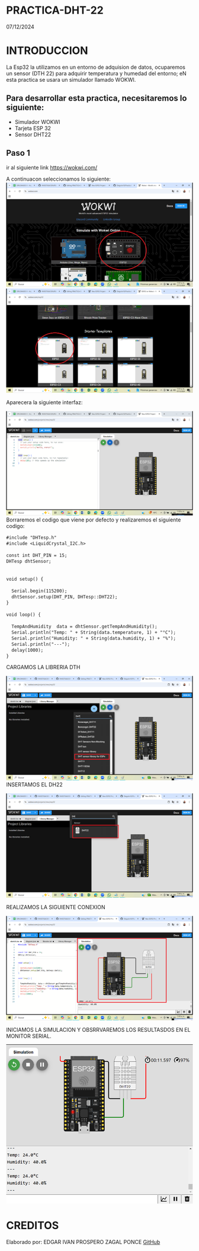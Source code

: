 # PRACTICA-DHT-22
07/12/2024

# INTRODUCCION
La Esp32 la utilizamos en un entorno de adquision de datos,  ocuparemos un sensor (DTH 22) para adquirir temperatura y humedad del entorno; eN esta practica se usara un simulador llamado WOKWI.

## Para desarrollar esta practica, necesitaremos lo siguiente:
- Simulador WOKWI
- Tarjeta ESP 32
- Sensor DHT22

## Paso 1
ir al siguiente link
https://wokwi.com/

A continuacon seleccionamos lo siguiente:
![](https://github.com/IVANZAGAL996/PRACTICA-DHT-22/blob/main/Captura%20de%20pantalla%20(334).png)
![](https://github.com/IVANZAGAL996/PRACTICA-DHT-22/blob/main/Captura%20de%20pantalla%20(335).png)

Aparecera la siguiente interfaz:

![](https://github.com/IVANZAGAL996/PRACTICA-DHT-22/blob/main/Captura%20de%20pantalla%20(336).png)
Borraremos el codigo que viene por defecto y realizaremos el siguiente codigo:
```
#include "DHTesp.h"
#include <LiquidCrystal_I2C.h>

const int DHT_PIN = 15;
DHTesp dhtSensor;


void setup() {

  Serial.begin(115200);
  dhtSensor.setup(DHT_PIN, DHTesp::DHT22);
}

void loop() {

  TempAndHumidity  data = dhtSensor.getTempAndHumidity();
  Serial.println("Temp: " + String(data.temperature, 1) + "°C");
  Serial.println("Humidity: " + String(data.humidity, 1) + "%");
  Serial.println("---");
  delay(1000);
}

 ```
CARGAMOS LA LIBRERIA DTH

![](https://github.com/IVANZAGAL996/PRACTICA-DHT-22/blob/main/Captura%20de%20pantalla%20(337).png)
INSERTAMOS EL DH22

![](https://github.com/IVANZAGAL996/PRACTICA-DHT-22/blob/main/Captura%20de%20pantalla%20(338).png)

REALIZAMOS LA SIGUIENTE CONEXION

![](https://github.com/IVANZAGAL996/PRACTICA-DHT-22/blob/main/Captura%20de%20pantalla%20(339).png)

INICIAMOS LA SIMULACION Y OBSRRVAREMOS LOS RESULTASDOS EN EL MONITOR SERIAL.

![](https://github.com/IVANZAGAL996/PRACTICA-DHT-22/blob/main/resultados%20practicA%201.png)

# CREDITOS
Elaborado por:
EDGAR IVAN PROSPERO ZAGAL PONCE
[GitHub](https://github.com/IVANZAGAL996/PRACTICA-DHT-22/tree/main)

